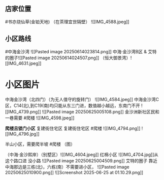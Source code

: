 ## 店家位置
#书亦烧仙草(金铂天地) （在茶理宜世隔壁）
![[IMG_4588.jpeg]]

## 小区路线
#中海金沙湾 ![[Pasted image 20250614023814.png]]
中海·金沙湾B区 & 艾特的圈子![[Pasted image 20250614024507.png]]
（恒大御景湾）![[IMG_4631.jpeg]]
# 小区图片
中海金沙湾（北四门）（为无人值守的旋转门）
![[IMG_4584.jpeg]]
中海金沙湾C区，C14(北),到C19(南)均只能从东三门进，数值越小越远，东南门不开
![[IMG_4739.png]]
![[Pasted image 20250625005108.png]]
金沙洲新社区民和一巷需要 #爬楼 ![[IMG_4598.jpeg]]

**爬楼且锁门小区** 复建街住宅区 复建街住宅区 #爬楼
![[IMG_4794.png]]
![[IMG_4796.jpg]]

半山小区，需要爬半坡 #爬楼
（图）

（中海·金沙熙岸）（别墅区）![[IMG_4604.jpeg]]
红棉小区
![[IMG_4704.jpg]]从这个路口进  没小路
![[Pasted image 20250625004509.png]]
艾特的圈子 靠近中海那边是三栋(北)，六栋(南）不需要进小区，
![[Pasted image 20250625010900.png]]
![[Screenshot 2025-06-25 at 01.10.29.png]]
